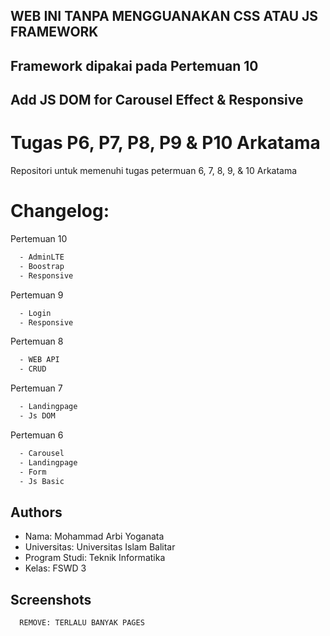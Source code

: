 ## WEB INI TANPA MENGGUANAKAN CSS ATAU JS FRAMEWORK
## Framework dipakai pada Pertemuan 10

## Add JS DOM for Carousel Effect & Responsive

# Tugas P6, P7, P8, P9 & P10 Arkatama

Repositori untuk memenuhi tugas petermuan 6, 7, 8, 9, & 10 Arkatama

# Changelog:

Pertemuan 10

```bash
  - AdminLTE
  - Boostrap
  - Responsive
```

Pertemuan 9

```bash
  - Login
  - Responsive
```

Pertemuan 8

```bash
  - WEB API
  - CRUD
```

Pertemuan 7

```bash
  - Landingpage
  - Js DOM
```

Pertemuan 6

```bash
  - Carousel
  - Landingpage
  - Form
  - Js Basic
```

## Authors

- Nama: Mohammad Arbi Yoganata
- Universitas: Universitas Islam Balitar
- Program Studi: Teknik Informatika
- Kelas: FSWD 3

## Screenshots
```bash
  REMOVE: TERLALU BANYAK PAGES
```
